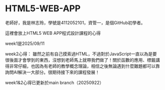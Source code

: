 # HTML5-WEB-APP

老師好，我是林志玲，學號是4112052101，資管一，是個GitHub初學者。

這裡會放上HTML5 WEB APP程式設計課程的心得

week1是2025/09/11

week2心得：
雖然之前有自己摸索過HTML，不過對於JavaScript一直以為是要很後面才會學到的東西，沒想到老師馬上就帶我們做了！關於函數的應用、標籤講得非常仔細，也因為有老師的教學概念理論，相信之後無論遇到什麼難題都可以靠詢問AI解決一大部分。很期待接下來的課程發展！

week1&2心得已更新於main branch（20250922）
